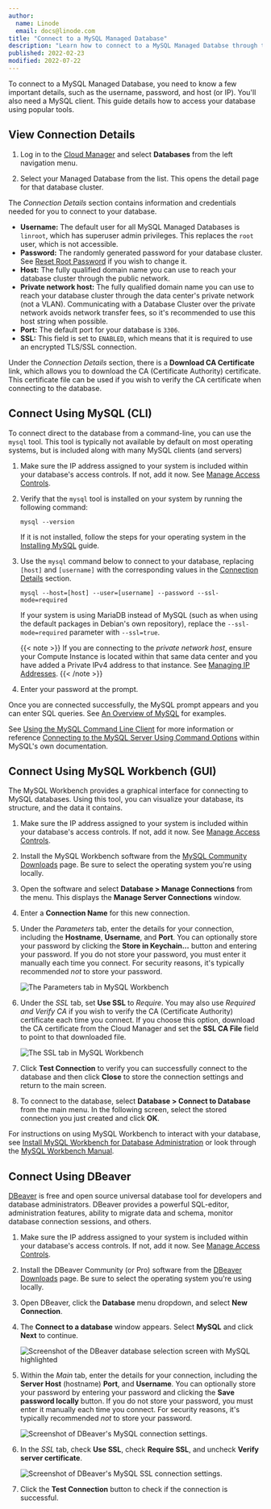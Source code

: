 ```yaml
---
author:
  name: Linode
  email: docs@linode.com
title: "Connect to a MySQL Managed Database"
description: "Learn how to connect to a MySQL Managed Databse through the command line or MySQL Workbench."
published: 2022-02-23
modified: 2022-07-22
---
```


To connect to a MySQL Managed Database, you need to know a few important details, such as the username, password, and host (or IP). You'll also need a MySQL client. This guide details how to access your database using popular tools.

## View Connection Details

1. Log in to the [Cloud Manager](https://cloud.linode.com/) and select **Databases** from the left navigation menu.

1. Select your Managed Database from the list. This opens the detail page for that database cluster.

The *Connection Details* section contains information and credentials needed for you to connect to your database.

- **Username:** The default user for all MySQL Managed Databases is `linroot`, which has superuser admin privileges. This replaces the `root` user, which is not accessible.
- **Password:** The randomly generated password for your database cluster. See [Reset Root Password](/docs/products/databases/managed-databases/guides/reset-root-password/) if you wish to change it.
- **Host:** The fully qualified domain name you can use to reach your database cluster through the public network.
- **Private network host:** The fully qualified domain name you can use to reach your database cluster through the data center's private network (not a VLAN). Communicating with a Database Cluster over the private network avoids network transfer fees, so it's recommended to use this host string when possible.
- **Port:** The default port for your database is `3306`.
- **SSL:** This field is set to `ENABLED`, which means that it is required to use an encrypted TLS/SSL connection.

Under the *Connection Details* section, there is a **Download CA Certificate** link, which allows you to download the CA (Certificate Authority) certificate. This certificate file can be used if you wish to verify the CA certificate when connecting to the database.

## Connect Using MySQL (CLI)

To connect direct to the database from a command-line, you can use the `mysql` tool. This tool is typically not available by default on most operating systems, but is included along with many MySQL clients (and servers)

1.  Make sure the IP address assigned to your system is included within your database's access controls. If not, add it now. See [Manage Access Controls](/docs/products/databases/managed-databases/guides/manage-access-controls/).

1.  Verify that the `mysql` tool is installed on your system by running the following command:

        mysql --version

    If it is not installed, follow the steps for your operating system in the [Installing MySQL](/docs/guides/install-mysql/) guide.

1.  Use the `mysql` command below to connect to your database, replacing `[host]` and `[username]` with the corresponding values in the [Connection Details](#view-connection-details) section.

        mysql --host=[host] --user=[username] --password --ssl-mode=required

    If your system is using MariaDB instead of MySQL (such as when using the default packages in Debian's own repository), replace the `--ssl-mode=required` parameter with `--ssl=true`.

    {{< note >}}
    If you are connecting to the *private network host*, ensure your Compute Instance is located within that same data center and you have added a Private IPv4 address to that instance. See [Managing IP Addresses](/docs/products/compute/compute-instances/guides/manage-ip-addresses/#adding-an-ip-address).
    {{< /note >}}

1.  Enter your password at the prompt.

Once you are connected successfully, the MySQL prompt appears and you can enter SQL queries. See [An Overview of MySQL](/docs/guides/an-overview-of-mysql/#the-sql-language) for examples.

See [Using the MySQL Command Line Client](/docs/guides/mysql-command-line-client/) for more information or reference [Connecting to the MySQL Server Using Command Options](https://dev.mysql.com/doc/refman/8.0/en/connecting.html) within MySQL's own documentation.

## Connect Using MySQL Workbench (GUI)

The MySQL Workbench provides a graphical interface for connecting to MySQL databases. Using this tool, you can visualize your database, its structure, and the data it contains.

1.  Make sure the IP address assigned to your system is included within your database's access controls. If not, add it now. See [Manage Access Controls](/docs/products/databases/managed-databases/guides/manage-access-controls/).

1. Install the MySQL Workbench software from the [MySQL Community Downloads](https://dev.mysql.com/downloads/workbench/) page. Be sure to select the operating system you're using locally.

1. Open the software and select **Database > Manage Connections** from the menu. This displays the **Manage Server Connections** window.

1. Enter a **Connection Name** for this new connection.

1. Under the *Parameters* tab, enter the details for your connection, including the **Hostname**, **Username**, and **Port**. You can optionally store your password by clicking the **Store in Keychain...** button and entering your password. If you do not store your password, you must enter it manually each time you connect. For security reasons, it's typically recommended *not* to store your password.

    ![The Parameters tab in MySQL Workbench](mysql-workbench-connection-parameters.png)

1. Under the *SSL* tab, set **Use SSL** to *Require*. You may also use *Required and Verify CA* if you wish to verify the CA (Certificate Authority) certificate each time you connect. If you choose this option, download the CA certificate from the Cloud Manager and set the **SSL CA File** field to point to that downloaded file.

    ![The SSL tab in MySQL Workbench](mysql-workbench-connection-ssl.png)

1. Click **Test Connection** to verify you can successfully connect to the database and then click **Close** to store the connection settings and return to the main screen.

1. To connect to the database, select **Database > Connect to Database** from the main menu. In the following screen, select the stored connection you just created and click **OK**.

For instructions on using MySQL Workbench to interact with your database, see [Install MySQL Workbench for Database Administration](/docs/guides/deploy-mysql-workbench-for-database-administration/#creating-and-populating-databases) or look through the [MySQL Workbench Manual](https://dev.mysql.com/doc/workbench/en/).

## Connect Using DBeaver

[DBeaver](https://dbeaver.io/) is free and open source universal database tool for developers and database administrators. DBeaver provides a powerful SQL-editor, administration features, ability to migrate data and schema, monitor database connection sessions, and others.

1.  Make sure the IP address assigned to your system is included within your database's access controls. If not, add it now. See [Manage Access Controls](/docs/products/databases/managed-databases/guides/manage-access-controls/).

1. Install the DBeaver Community (or Pro) software from the [DBeaver Downloads](https://dbeaver.io/download/) page. Be sure to select the operating system you're using locally.

1. Open DBeaver, click the **Database** menu dropdown, and select **New Connection**.

1. The **Connect to a database** window appears. Select **MySQL** and click **Next** to continue.

    ![Screenshot of the DBeaver database selection screen with MySQL highlighted](dbeaver-mysql-connection-new.png)

1. Within the *Main* tab, enter the details for your connection, including the **Server Host** (hostname) **Port**, and **Username**. You can optionally store your password by entering your password and clicking the **Save password locally** button. If you do not store your password, you must enter it manually each time you connect. For security reasons, it's typically recommended *not* to store your password.

    ![Screenshot of DBeaver's MySQL connection settings.](dbeaver-mysql-connection-main.png)

1. In the *SSL* tab, check **Use SSL**, check **Require SSL**, and uncheck **Verify server certificate**.

    ![Screenshot of DBeaver's MySQL SSL connection settings.](dbeaver-mysql-connection-ssl.png)

1. Click the **Test Connection** button to check if the connection is successful.
